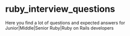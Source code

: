 # ruby_interview_questions
Here you find a lot of questions and expected answers for Junior|Middle|Senior Ruby|Ruby on Rails developers
